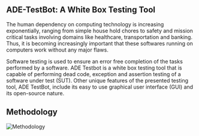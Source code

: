 ## ADE-TestBot: A White Box Testing Tool

The human dependency on computing technology is increasing exponentially, ranging
from simple house hold chores to safety and mission critical tasks involving domains
like healthcare, transportation and banking. Thus, it is becoming increasingly important
that these softwares running on computers work without any major flaws.

Software testing is used to ensure an error free completion of the tasks performed by a software.
ADE Testbot is a white box testing tool that is capable of performing dead code, exception and assertion testing of a software under
test (SUT). Other unique features of the presented testing tool, ADE TestBot, include its easy to use graphical user interface (GUI) and its open-source nature.

## Methodology
![Methodology](README-assets/snapshot-100.png)

